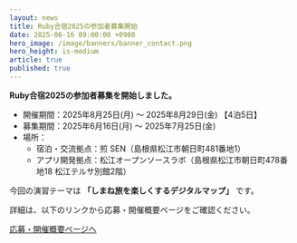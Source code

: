 ```yaml
---
layout: news
title: Ruby合宿2025の参加者募集開始
date: 2025-06-16 09:00:00 +0900
hero_image: /image/banners/banner_contact.png
hero_height: is-medium
article: true
published: true
---
```


**Ruby合宿2025の参加者募集を開始しました。**

* 開催期間：2025年8月25日(月) 〜 2025年8月29日(金) 【4泊5日】
* 募集期間：2025年6月16日(月) 〜 2025年7月25日(金)
* 場所：
  * 宿泊・交流拠点：煎 SEN（島根県松江市朝日町481番地1）
  * アプリ開発拠点：松江オープンソースラボ（島根県松江市朝日町478番地18 松江テルサ別館2階）

今回の演習テーマは **「しまね旅を楽しくするデジタルマップ」** です。  

詳細は、以下のリンクから応募・開催概要ページをご確認ください。

<a href="/info/" class="button is-info">応募・開催概要ページへ</a>
